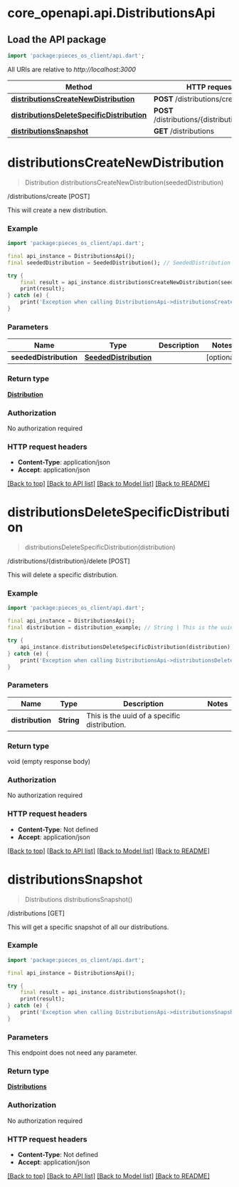 # core_openapi.api.DistributionsApi

## Load the API package
```dart
import 'package:pieces_os_client/api.dart';
```

All URIs are relative to *http://localhost:3000*

Method | HTTP request | Description
------------- | ------------- | -------------
[**distributionsCreateNewDistribution**](DistributionsApi.md#distributionscreatenewdistribution) | **POST** /distributions/create | /distributions/create [POST]
[**distributionsDeleteSpecificDistribution**](DistributionsApi.md#distributionsdeletespecificdistribution) | **POST** /distributions/{distribution}/delete | /distributions/{distribution}/delete [POST]
[**distributionsSnapshot**](DistributionsApi.md#distributionssnapshot) | **GET** /distributions | /distributions [GET]


# **distributionsCreateNewDistribution**
> Distribution distributionsCreateNewDistribution(seededDistribution)

/distributions/create [POST]

This will create a new distribution.

### Example
```dart
import 'package:pieces_os_client/api.dart';

final api_instance = DistributionsApi();
final seededDistribution = SeededDistribution(); // SeededDistribution | 

try {
    final result = api_instance.distributionsCreateNewDistribution(seededDistribution);
    print(result);
} catch (e) {
    print('Exception when calling DistributionsApi->distributionsCreateNewDistribution: $e\n');
}
```

### Parameters

Name | Type | Description  | Notes
------------- | ------------- | ------------- | -------------
 **seededDistribution** | [**SeededDistribution**](SeededDistribution.md)|  | [optional] 

### Return type

[**Distribution**](Distribution.md)

### Authorization

No authorization required

### HTTP request headers

 - **Content-Type**: application/json
 - **Accept**: application/json

[[Back to top]](#) [[Back to API list]](../README.md#documentation-for-api-endpoints) [[Back to Model list]](../README.md#documentation-for-models) [[Back to README]](../README.md)

# **distributionsDeleteSpecificDistribution**
> distributionsDeleteSpecificDistribution(distribution)

/distributions/{distribution}/delete [POST]

This will delete a specific distribution.

### Example
```dart
import 'package:pieces_os_client/api.dart';

final api_instance = DistributionsApi();
final distribution = distribution_example; // String | This is the uuid of a specific distribution.

try {
    api_instance.distributionsDeleteSpecificDistribution(distribution);
} catch (e) {
    print('Exception when calling DistributionsApi->distributionsDeleteSpecificDistribution: $e\n');
}
```

### Parameters

Name | Type | Description  | Notes
------------- | ------------- | ------------- | -------------
 **distribution** | **String**| This is the uuid of a specific distribution. | 

### Return type

void (empty response body)

### Authorization

No authorization required

### HTTP request headers

 - **Content-Type**: Not defined
 - **Accept**: application/json

[[Back to top]](#) [[Back to API list]](../README.md#documentation-for-api-endpoints) [[Back to Model list]](../README.md#documentation-for-models) [[Back to README]](../README.md)

# **distributionsSnapshot**
> Distributions distributionsSnapshot()

/distributions [GET]

This will get a specific snapshot of all our distributions.

### Example
```dart
import 'package:pieces_os_client/api.dart';

final api_instance = DistributionsApi();

try {
    final result = api_instance.distributionsSnapshot();
    print(result);
} catch (e) {
    print('Exception when calling DistributionsApi->distributionsSnapshot: $e\n');
}
```

### Parameters
This endpoint does not need any parameter.

### Return type

[**Distributions**](Distributions.md)

### Authorization

No authorization required

### HTTP request headers

 - **Content-Type**: Not defined
 - **Accept**: application/json

[[Back to top]](#) [[Back to API list]](../README.md#documentation-for-api-endpoints) [[Back to Model list]](../README.md#documentation-for-models) [[Back to README]](../README.md)


